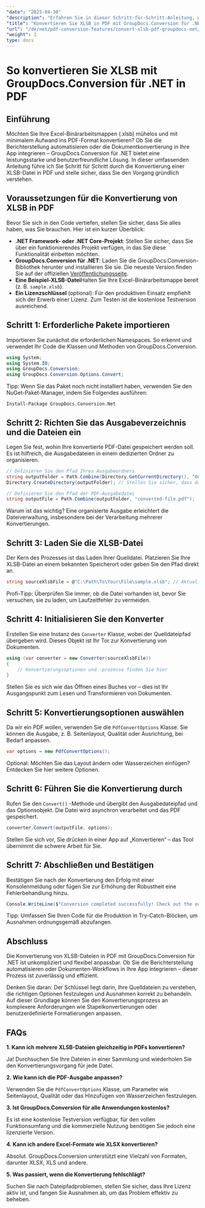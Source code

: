 ```yaml
---
"date": "2025-04-30"
"description": "Erfahren Sie in dieser Schritt-für-Schritt-Anleitung, wie Sie XLSB-Dateien mit GroupDocs.Conversion für .NET in PDF konvertieren. Ideal für Profis, die eine reibungslose Dateikonvertierung benötigen."
"title": "Konvertieren Sie XLSB in PDF mit GroupDocs.Conversion für .NET – Eine vollständige Anleitung"
"url": "/de/net/pdf-conversion-features/convert-xlsb-pdf-groupdocs-net/"
"weight": 1
type: docs
---
```

# So konvertieren Sie XLSB mit GroupDocs.Conversion für .NET in PDF

## Einführung

Möchten Sie Ihre Excel-Binärarbeitsmappen (.xlsb) mühelos und mit minimalem Aufwand ins PDF-Format konvertieren? Ob Sie die Berichterstellung automatisieren oder die Dokumentkonvertierung in Ihre App integrieren – GroupDocs.Conversion für .NET bietet eine leistungsstarke und benutzerfreundliche Lösung. In dieser umfassenden Anleitung führe ich Sie Schritt für Schritt durch die Konvertierung einer XLSB-Datei in PDF und stelle sicher, dass Sie den Vorgang gründlich verstehen.

## Voraussetzungen für die Konvertierung von XLSB in PDF

Bevor Sie sich in den Code vertiefen, stellen Sie sicher, dass Sie alles haben, was Sie brauchen. Hier ist ein kurzer Überblick:

- **.NET Framework- oder .NET Core-Projekt**: Stellen Sie sicher, dass Sie über ein funktionierendes Projekt verfügen, in das Sie diese Funktionalität einbetten möchten.
- **GroupDocs.Conversion für .NET**: Laden Sie die GroupDocs.Conversion-Bibliothek herunter und installieren Sie sie. Die neueste Version finden Sie auf der offiziellen [Veröffentlichungsseite](https://releases.groupdocs.com/conversion/net/).
- **Eine Beispiel-XLSB-Datei**Halten Sie Ihre Excel-Binärarbeitsmappe bereit (z. B. `sample.xlsb`).
- **Ein Lizenzschlüssel** (optional): Für den produktiven Einsatz empfiehlt sich der Erwerb einer Lizenz. Zum Testen ist die kostenlose Testversion ausreichend.

## Schritt 1: Erforderliche Pakete importieren

Importieren Sie zunächst die erforderlichen Namespaces. So erkennt und verwendet Ihr Code die Klassen und Methoden von GroupDocs.Conversion.

```csharp
using System;
using System.IO;
using GroupDocs.Conversion;
using GroupDocs.Conversion.Options.Convert;
```

Tipp: Wenn Sie das Paket noch nicht installiert haben, verwenden Sie den NuGet-Paket-Manager, indem Sie Folgendes ausführen:

```
Install-Package GroupDocs.Conversion.Net
```

## Schritt 2: Richten Sie das Ausgabeverzeichnis und die Dateien ein

Legen Sie fest, wohin Ihre konvertierte PDF-Datei gespeichert werden soll. Es ist hilfreich, die Ausgabedateien in einem dedizierten Ordner zu organisieren.

```csharp
// Definieren Sie den Pfad Ihres Ausgabeordners
string outputFolder = Path.Combine(Directory.GetCurrentDirectory(), "Output");
Directory.CreateDirectory(outputFolder); // Stellen Sie sicher, dass das Verzeichnis vorhanden ist

// Definieren Sie den Pfad der PDF-Ausgabedatei
string outputFile = Path.Combine(outputFolder, "converted-file.pdf");
```

Warum ist das wichtig? Eine organisierte Ausgabe erleichtert die Dateiverwaltung, insbesondere bei der Verarbeitung mehrerer Konvertierungen.

## Schritt 3: Laden Sie die XLSB-Datei

Der Kern des Prozesses ist das Laden Ihrer Quelldatei. Platzieren Sie Ihre XLSB-Datei an einem bekannten Speicherort oder geben Sie den Pfad direkt an.

```csharp
string sourceXlsbFile = @"C:\Path\To\Your\File\sample.xlsb"; // Aktualisieren Sie mit Ihrem Dateipfad
```

Profi-Tipp: Überprüfen Sie immer, ob die Datei vorhanden ist, bevor Sie versuchen, sie zu laden, um Laufzeitfehler zu vermeiden.

## Schritt 4: Initialisieren Sie den Konverter

Erstellen Sie eine Instanz des `Converter` Klasse, wobei der Quelldateipfad übergeben wird. Dieses Objekt ist Ihr Tor zur Konvertierung von Dokumenten.

```csharp
using (var converter = new Converter(sourceXlsbFile))
{
    // Konvertierungsoptionen und -prozesse finden Sie hier
}
```

Stellen Sie es sich wie das Öffnen eines Buches vor – dies ist Ihr Ausgangspunkt zum Lesen und Transformieren von Dokumenten.

## Schritt 5: Konvertierungsoptionen auswählen

Da wir ein PDF wollen, verwenden Sie die `PdfConvertOptions` Klasse. Sie können die Ausgabe, z. B. Seitenlayout, Qualität oder Ausrichtung, bei Bedarf anpassen.

```csharp
var options = new PdfConvertOptions();
```

Optional: Möchten Sie das Layout ändern oder Wasserzeichen einfügen? Entdecken Sie hier weitere Optionen.

## Schritt 6: Führen Sie die Konvertierung durch

Rufen Sie den `Convert()` -Methode und übergibt den Ausgabedateipfad und das Optionsobjekt. Die Datei wird asynchron verarbeitet und das PDF gespeichert.

```csharp
converter.Convert(outputFile, options);
```

Stellen Sie sich vor, Sie drücken in einer App auf „Konvertieren“ – das Tool übernimmt die schwere Arbeit für Sie.

## Schritt 7: Abschließen und Bestätigen

Bestätigen Sie nach der Konvertierung den Erfolg mit einer Konsolenmeldung oder fügen Sie zur Erhöhung der Robustheit eine Fehlerbehandlung hinzu.

```csharp
Console.WriteLine($"Conversion completed successfully! Check out the output at: {outputFolder}");
```

Tipp: Umfassen Sie Ihren Code für die Produktion in Try-Catch-Blöcken, um Ausnahmen ordnungsgemäß abzufangen.

## Abschluss

Die Konvertierung von XLSB-Dateien in PDF mit GroupDocs.Conversion für .NET ist unkompliziert und flexibel anpassbar. Ob Sie die Berichterstellung automatisieren oder Dokumenten-Workflows in Ihre App integrieren – dieser Prozess ist zuverlässig und effizient.

Denken Sie daran: Der Schlüssel liegt darin, Ihre Quelldateien zu verstehen, die richtigen Optionen festzulegen und Ausnahmen korrekt zu behandeln. Auf dieser Grundlage können Sie den Konvertierungsprozess an komplexere Anforderungen wie Stapelkonvertierungen oder benutzerdefinierte Formatierungen anpassen.

## FAQs

**1. Kann ich mehrere XLSB-Dateien gleichzeitig in PDFs konvertieren?**  

Ja! Durchsuchen Sie Ihre Dateien in einer Sammlung und wiederholen Sie den Konvertierungsvorgang für jede Datei.

**2. Wie kann ich die PDF-Ausgabe anpassen?**  

Verwenden Sie die `PdfConvertOptions` Klasse, um Parameter wie Seitenlayout, Qualität oder das Hinzufügen von Wasserzeichen festzulegen.

**3. Ist GroupDocs.Conversion für alle Anwendungen kostenlos?**  

Es ist eine kostenlose Testversion verfügbar, für den vollen Funktionsumfang und die kommerzielle Nutzung benötigen Sie jedoch eine lizenzierte Version.

**4. Kann ich andere Excel-Formate wie XLSX konvertieren?**  

Absolut. GroupDocs.Conversion unterstützt eine Vielzahl von Formaten, darunter XLSX, XLS und andere.

**5. Was passiert, wenn die Konvertierung fehlschlägt?**  

Suchen Sie nach Dateipfadproblemen, stellen Sie sicher, dass Ihre Lizenz aktiv ist, und fangen Sie Ausnahmen ab, um das Problem effektiv zu beheben.